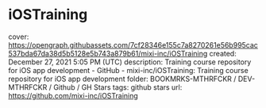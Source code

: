 # iOSTraining

cover: https://opengraph.githubassets.com/7cf28346e155c7a8270261e56b995cac537bda67da38d5b5128e5b743a879b61/mixi-inc/iOSTraining
created: December 27, 2021 5:05 PM (UTC)
description: Training course repository for iOS app development - GitHub - mixi-inc/iOSTraining: Training course repository for iOS app development
folder: BOOKMRKS-MTHRFCKR / DEV-MTHRFCKR / Github / GH Stars
tags: github stars
url: https://github.com/mixi-inc/iOSTraining